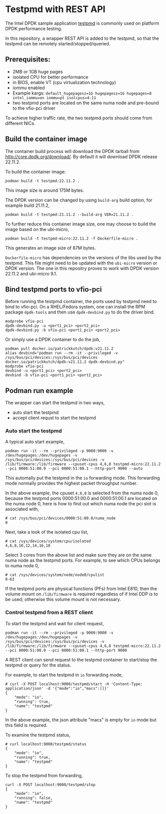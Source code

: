 
# Testpmd with REST API

The Intel DPDK sample application [testpmd](https://doc.dpdk.org/guides/testpmd_app_ug/index.html) is commonly used on platform DPDK performance testing.

In this repository, a wrapper REST API is added to the testpmd, so that the testpmd can be remotely started/stopped/queried.

## Prerequisites:
+ 2MB or 1GB huge pages
+ isolated CPU for better performance
+ in BIOS, enable VT (cpu virtualization technology)
+ iommu enabled
+ Example kargs: `default_hugepagesz=1G hugepagesz=1G hugepages=8 intel_iommu=on iommu=pt isolcpus=4-11`
+ two testpmd ports are located on the same numa node and pre-bound to the vfio-pci driver

To achieve higher traffic rate, the two testpmd ports should come from different NICs.

## Build the container image

The container build process will download the DPDK tarball from http://core.dpdk.org/download/. By default it will download DPDK release 22.11.2.

To build the container image:
```
podman build -t testpmd:22.11.2 .
```

This image size is around 175M bytes.

The DPDK version can be changed by using `build-arg` build option, for example build 21.11.2,
```
podman build -t testpmd:21.11.2 --build-arg VER=21.11.2 .
```

To further reduce this container image size, one may choose to build the image based on the ubi-micro,
```
podman build -t testpmd-micro:22.11.2 -f Dockerfile-micro .
```

This generates an image size of 87M bytes.

`Dockerfile-micro` has dependencies on the versions of the libs used by the testpmd. This file might need to be updated with the `ubi-micro` version or DPDK version. The one in this repositry proves to work with DPDK version 22.11.2 and ubi-micro 9.1. 

## Bind testpmd ports to vfio-pci

Before running the testpmd container, the ports used by testpmd need to bind to vfio-pci. On a RHEL/Fedora system, one can install the RPM package `dpdk-tools` and then use `dpdk-devbind.py` to do the driver bind.
```
modprobe vfio-pci
dpdk-devbind.py -u <port1_pci> <port2_pci>
dpdk-devbind.py -b vfio-pci <port1_pci> <port2_pci>
```

Or simply use a DPDK container to do the job,
```
podman pull docker.io/patrickkutch/dpdk:v21.11.2
alias devbind="podman run --rm -it --privileged -v /sys/bus/pci/devices:/sys/bus/pci/devices  docker.io/patrickkutch/dpdk:v21.11.2 dpdk-devbind.py"
modprobe vfio-pci
devbind -u <port1_pci> <port2_pci>
devbind -b vfio-pci <port1_pci> <port2_pci>
```

## Podman run example

The wrapper can start the testpmd in two ways,
* auto start the testpmd
* accept client requst to start the testpmd

### Auto start the testpmd 

A typical auto start example,

```
podman run -it --rm --privileged -p 9000:9000 -v /dev/hugepages:/dev/hugepages -v /sys/bus/pci/devices:/sys/bus/pci/devices -v /lib/firmware:/lib/firmware --cpuset-cpus 4,6,8 testpmd-micro:22.11.2 --pci 0000:51:00.0 --pci 0000:51:00.1 --http-port 9000 --auto
```

This automally put the testpmd in the `io` forwarding mode. This forwarding mode normally provides the highest packet throughput number.

In the above example, the cpuset `4,6,8` is selected from the numa node 0, because the testpmd ports 0000:51:00.0 and 0000:51:00.1 are located on the numa node 0, here is how to find out which numa node the pci slot is associated with,
```
# cat /sys/bus/pci/devices/0000:51:00.0/numa_node
0
```

Next, take a look of the isolated cpu list,
```
# cat /sys/devices/system/cpu/isolated
4,6,8,10,12,14,16,18
```

Select 3 cores from the above list and make sure they are on the same numa node as the testpmd ports. For example, to see which CPUs belongs to numa node 0,
```
# cat /sys/devices/system/node/node0/cpulist
0-63
```

If the testpmd ports are physical functions (PFs) from Intel E810, then the volume mount on `/lib/firmware` is required regardless of if Intel DDP is to be used; otherwise this volume mount is not necessary.


### Control testpmd from a REST client

To start the testpmd and wait for client request,
```
podman run -it --rm --privileged -p 9000:9000 -v /dev/hugepages:/dev/hugepages -v /sys/bus/pci/devices:/sys/bus/pci/devices -v /lib/firmware:/lib/firmware --cpuset-cpus 4,6,8 testpmd-micro:22.11.2 --pci 0000:51:00.0 --pci 0000:51:00.1 --http-port 9000
```

A REST client can send request to the testpmd container to start/stop the testpmd or query for the status.

For example, to start the testpmd in `io` forwarding mode,
```
# curl -X POST localhost:9000/testpmd/start -H 'Content-Type: application/json' -d '{"mode":"io","macs":[]}'
{
    "mode": "io",
    "running": true,
    "name": "testpmd"
}
```

In the above example, the json attribute "macs" is empty for `io` mode but this field is required.

To examine the testpmd status,
```
# curl localhost:9000/testpmd/status
{
    "mode": "io",
    "running": true,
    "name": "testpmd"
}
```

To stop the testpmd from forwarding,
```
curl -X POST localhost:9000/testpmd/stop
{
    "mode": "io",
    "running": false,
    "name": "testpmd"
}
```
